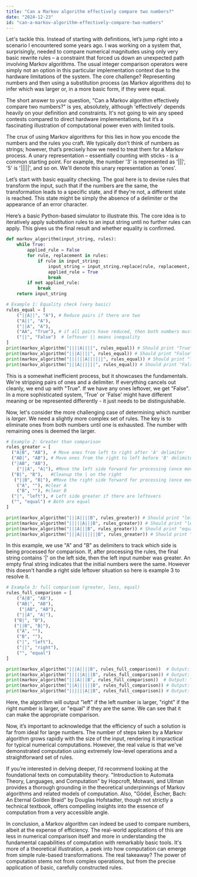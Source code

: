 ```yaml
---
title: "Can a Markov algorithm effectively compare two numbers?"
date: "2024-12-23"
id: "can-a-markov-algorithm-effectively-compare-two-numbers"
---
```


Let's tackle this. Instead of starting with definitions, let’s jump right into a scenario I encountered some years ago. I was working on a system that, surprisingly, needed to compare numerical magnitudes using only very basic rewrite rules – a constraint that forced us down an unexpected path involving Markov algorithms. The usual integer comparison operators were simply not an option in this particular implementation context due to the hardware limitations of the system. The core challenge? Representing numbers and then using a substitution process (as Markov algorithms do) to infer which was larger or, in a more basic form, if they were equal.

The short answer to your question, "Can a Markov algorithm effectively compare two numbers?" is yes, absolutely, although 'effectively' depends heavily on your definition and constraints. It's not going to win any speed contests compared to direct hardware implementations, but it’s a fascinating illustration of computational power even with limited tools.

The crux of using Markov algorithms for this lies in how you encode the numbers and the rules you craft. We typically don't think of numbers as strings; however, that’s precisely how we need to treat them for a Markov process. A unary representation – essentially counting with sticks - is a common starting point. For example, the number '3' is represented as '|||', '5' is '|||||', and so on. We'll denote this unary representation as 'ones'.

Let’s start with basic equality checking. The goal here is to devise rules that transform the input, such that if the numbers are the same, the transformation leads to a specific state, and if they're not, a different state is reached. This state might be simply the absence of a delimiter or the appearance of an error character.

Here’s a basic Python-based simulator to illustrate this. The core idea is to iteratively apply substitution rules to an input string until no further rules can apply. This gives us the final result and whether equality is confirmed.

```python
def markov_algorithm(input_string, rules):
    while True:
        applied_rule = False
        for rule, replacement in rules:
            if rule in input_string:
                input_string = input_string.replace(rule, replacement, 1)
                applied_rule = True
                break
        if not applied_rule:
            break
    return input_string

# Example 1: Equality check (very basic)
rules_equal = [
    ("||A||", "A"), # Reduce pairs if there are two
    ("A||", "A"),
    ("||A", "A"),
    ("AA", "True"), # if all pairs have reduced, then both numbers must be the same
    ("||", "False")  # leftover || means inequality
]
print(markov_algorithm("||||A||||", rules_equal)) # Should print "True"
print(markov_algorithm("|||A||||", rules_equal)) # Should print "False"
print(markov_algorithm("||||||A||||||", rules_equal)) # Should print "True"
print(markov_algorithm("|||A||||||", rules_equal)) # Should print "False"
```

This is a somewhat inefficient process, but it showcases the fundamentals. We're stripping pairs of ones and a delimiter. If everything cancels out cleanly, we end up with "True". If we have any ones leftover, we get "False". In a more sophisticated system, 'True' or 'False' might have different meaning or be represented differently - it just needs to be distinguishable.

Now, let's consider the more challenging case of determining which number is *larger*. We need a slightly more complex set of rules. The key is to eliminate ones from both numbers until one is exhausted. The number with remaining ones is deemed the larger.

```python
# Example 2: Greater than comparison
rules_greater = [
  ("A|B", "AB"),  # Move ones from left to right after 'A' delimiter
  ("AB|", "AB"), # Move ones from the right to left before 'B' delimiter
  ("|AB", "AB"),
    ("||A", "A|"), #Move the left side forward for processing (once moved past 'A')
  ("B|", "B"),   #Cleanup the | on the right
   ("||B", "B|"), #Move the right side forward for processing (once moved past 'B')
    ("A", ""), #clear A
    ("B", ""), #clear B
  ("|", "left"), # Left side greater if there are leftovers
  ("", "equal") # Both are equal
]

print(markov_algorithm("|||A||||B", rules_greater)) # Should print "left" (3<4)
print(markov_algorithm("|||||A|||B", rules_greater)) # Should print "left" (5>3)
print(markov_algorithm("|||A|||B", rules_greater)) # Should print "equal" (3==3)
print(markov_algorithm("|||A|||||||B", rules_greater)) # Should print "left" (3<7)
```

In this example, we use "A" and "B" as delimiters to track which side is being processed for comparison. If, after processing the rules, the final string contains '|' on the left side, then the left input number was greater. An empty final string indicates that the initial numbers were the same. However this doesn't handle a right side leftover situation so here is example 3 to resolve it.

```python
# Example 3: full comparison (greater, less, equal)
rules_full_comparison = [
    ("A|B", "AB"),
    ("AB|", "AB"),
     ("|AB", "AB"),
    ("||A", "A|"),
   ("B|", "B"),
   ("||B", "B|"),
    ("A", ""),
    ("B", ""),
    ("|", "left"),
    ("||", "right"),
    ("", "equal")
]

print(markov_algorithm("|||A||||B", rules_full_comparison))  # Output: "right" (3 < 4)
print(markov_algorithm("|||||A|||B", rules_full_comparison)) # Output: "left"  (5 > 3)
print(markov_algorithm("|||A|||B", rules_full_comparison))  # Output: "equal" (3 == 3)
print(markov_algorithm("||A||||||B", rules_full_comparison)) # Output: "right" (2 < 6)
print(markov_algorithm("||||||A||B", rules_full_comparison)) # Output: "left" (6 > 2)
```

Here, the algorithm will output "left" if the left number is larger, "right" if the right number is larger, or "equal" if they are the same. We can see that it can make the appropriate comparison.

Now, it’s important to acknowledge that the efficiency of such a solution is far from ideal for large numbers. The number of steps taken by a Markov algorithm grows rapidly with the size of the input, rendering it impractical for typical numerical computations. However, the real value is that we've demonstrated computation using extremely low-level operations and a straightforward set of rules.

If you’re interested in delving deeper, I’d recommend looking at the foundational texts on computability theory. "Introduction to Automata Theory, Languages, and Computation" by Hopcroft, Motwani, and Ullman provides a thorough grounding in the theoretical underpinnings of Markov algorithms and related models of computation. Also, "Gödel, Escher, Bach: An Eternal Golden Braid" by Douglas Hofstadter, though not strictly a technical textbook, offers compelling insights into the essence of computation from a very accessible angle.

In conclusion, a Markov algorithm can indeed be used to compare numbers, albeit at the expense of efficiency. The real-world applications of this are less in numerical comparison itself and more in understanding the fundamental capabilities of computation with remarkably basic tools. It's more of a theoretical illustration, a peek into how computation can emerge from simple rule-based transformations. The real takeaway? The power of computation stems not from complex operations, but from the precise application of basic, carefully constructed rules.
